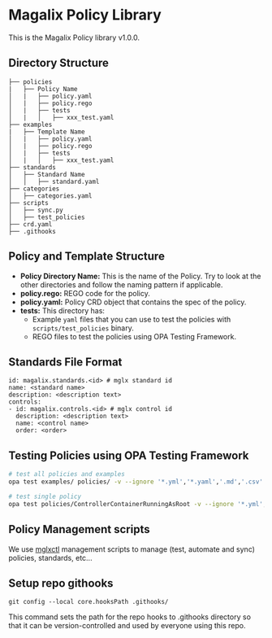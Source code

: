 # Magalix Policy Library

This is the Magalix Policy library v1.0.0.

## Directory Structure
```
├── policies
|   ├── Policy Name
│   |   ├── policy.yaml
│   |   ├── policy.rego
│   |   ├── tests
│   |   │   ├── xxx_test.yaml
├── examples
|   ├── Template Name
│   |   ├── policy.yaml
│   |   ├── policy.rego
│   |   ├── tests
│   |   │   ├── xxx_test.yaml
├── standards
│   ├── Standard Name
│   │   ├── standard.yaml
├── categories
│   ├── categories.yaml
├── scripts
│   ├── sync.py
│   ├── test_policies
├── crd.yaml
├── .githooks
```

## Policy and Template Structure
- <b>Policy Directory Name:</b> This is the name of the Policy. Try to look at the other directories and follow the naming pattern if applicable.
- <b>policy.rego:</b> REGO code for the policy.
- <b>policy.yaml:</b> Policy CRD object that contains the spec of the policy.
- <b>tests:</b> This directory has:
    - Example `yaml` files that you can use to test the policies with `scripts/test_policies` binary.
    - REGO files to test the policies using OPA Testing Framework.

## Standards File Format
```
id: magalix.standards.<id> # mglx standard id
name: <standard name>
description: <description text>
controls:
- id: magalix.controls.<id> # mglx control id
  description: <description text>
  name: <control name>
  order: <order>
```

## Testing Policies using OPA Testing Framework
```bash
# test all policies and examples
opa test examples/ policies/ -v --ignore '*.yml','*.yaml','.md','.csv'

# test single policy
opa test policies/ControllerContainerRunningAsRoot -v --ignore '*.yml','*.yaml','.md','.csv'
```

## Policy Management scripts
We use [mglxctl](https://github.com/MagalixTechnologies/mglxctl) management scripts to manage (test, automate and sync) policies, standards, etc...

## Setup repo githooks

`git config --local core.hooksPath .githooks/`

This command sets the path for the repo hooks to .githooks directory so that it can be version-controlled and used by everyone using this repo.
